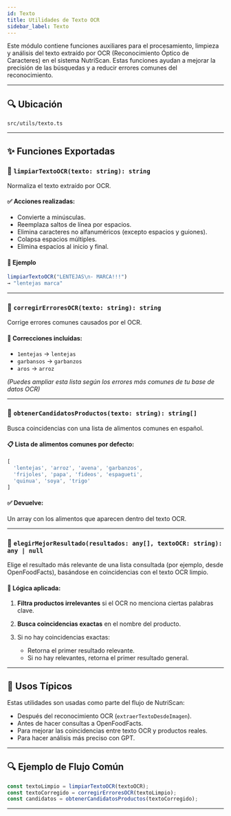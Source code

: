 ```yaml
---
id: Texto
title: Utilidades de Texto OCR
sidebar_label: Texto
---
```


Este módulo contiene funciones auxiliares para el procesamiento, limpieza y análisis del texto extraído por OCR (Reconocimiento Óptico de Caracteres) en el sistema NutriScan. Estas funciones ayudan a mejorar la precisión de las búsquedas y a reducir errores comunes del reconocimiento.

---

## 🔍 Ubicación

`src/utils/texto.ts`

---

## ✨ Funciones Exportadas

### 🔹 `limpiarTextoOCR(texto: string): string`

Normaliza el texto extraído por OCR.

#### ✅ Acciones realizadas:

- Convierte a minúsculas.
- Reemplaza saltos de línea por espacios.
- Elimina caracteres no alfanuméricos (excepto espacios y guiones).
- Colapsa espacios múltiples.
- Elimina espacios al inicio y final.

#### 🧪 Ejemplo

```ts
limpiarTextoOCR("LENTEJAS\n- MARCA!!!")
→ "lentejas marca"
````

---

### 🔹 `corregirErroresOCR(texto: string): string`

Corrige errores comunes causados por el OCR.

#### 🔁 Correcciones incluidas:

* `1entejas` → `lentejas`
* `garbansos` → `garbanzos`
* `aros` → `arroz`

*(Puedes ampliar esta lista según los errores más comunes de tu base de datos OCR)*

---

### 🔹 `obtenerCandidatosProductos(texto: string): string[]`

Busca coincidencias con una lista de alimentos comunes en español.

#### 📋 Lista de alimentos comunes por defecto:

```ts
[
  'lentejas', 'arroz', 'avena', 'garbanzos',
  'frijoles', 'papa', 'fideos', 'espagueti',
  'quinua', 'soya', 'trigo'
]
```

#### ✅ Devuelve:

Un array con los alimentos que aparecen dentro del texto OCR.

---

### 🔹 `elegirMejorResultado(resultados: any[], textoOCR: string): any | null`

Elige el resultado más relevante de una lista consultada (por ejemplo, desde OpenFoodFacts), basándose en coincidencias con el texto OCR limpio.

#### 🧠 Lógica aplicada:

1. **Filtra productos irrelevantes** si el OCR no menciona ciertas palabras clave.
2. **Busca coincidencias exactas** en el nombre del producto.
3. Si no hay coincidencias exactas:

   * Retorna el primer resultado relevante.
   * Si no hay relevantes, retorna el primer resultado general.

---

## 🎯 Usos Típicos

Estas utilidades son usadas como parte del flujo de NutriScan:

* Después del reconocimiento OCR (`extraerTextoDesdeImagen`).
* Antes de hacer consultas a OpenFoodFacts.
* Para mejorar las coincidencias entre texto OCR y productos reales.
* Para hacer análisis más preciso con GPT.

---

## 🔍 Ejemplo de Flujo Común

```ts
const textoLimpio = limpiarTextoOCR(textoOCR);
const textoCorregido = corregirErroresOCR(textoLimpio);
const candidatos = obtenerCandidatosProductos(textoCorregido);
```
---